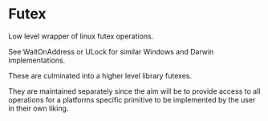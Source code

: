 # Futex

Low level wrapper of linux futex operations.

See WaitOnAddress or ULock for similar Windows and Darwin implementations.

These are culminated into a higher level library futexes.

They are maintained separately since the aim will be to provide access to all operations for a platforms specific primitive to be implemented by the user in their own liking.